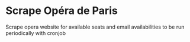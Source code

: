 # Scrape Opéra de Paris

Scrape opera website for available seats and email availabilities to be run periodically with cronjob

